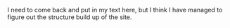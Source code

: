 I need to come back and put in my text here, but I think I have managed to figure out the structure build up of the site. 
